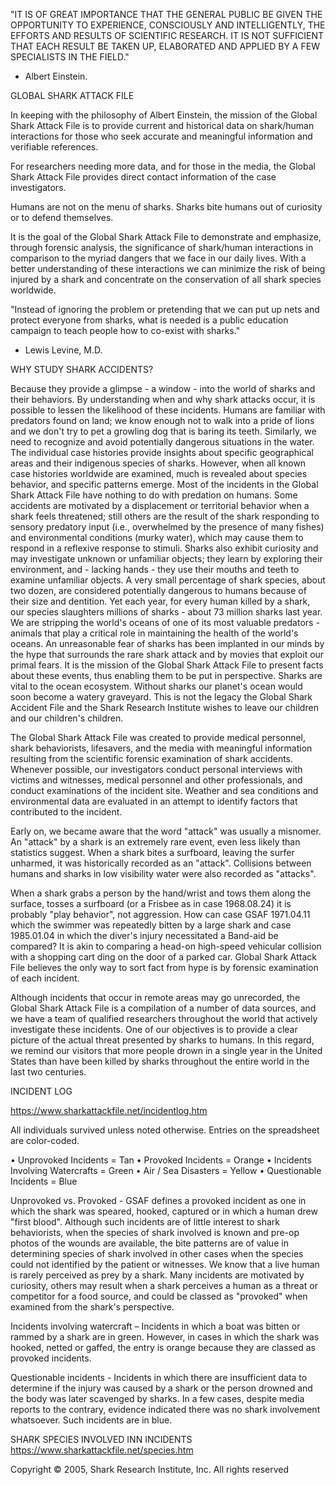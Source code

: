 
"IT IS OF GREAT IMPORTANCE THAT THE GENERAL PUBLIC BE GIVEN THE OPPORTUNITY TO EXPERIENCE, CONSCIOUSLY AND INTELLIGENTLY, THE EFFORTS AND RESULTS OF SCIENTIFIC RESEARCH. 
IT IS NOT SUFFICIENT THAT EACH RESULT BE TAKEN UP, ELABORATED AND APPLIED BY A FEW SPECIALISTS IN THE FIELD."
- Albert Einstein.
 	
    
GLOBAL SHARK ATTACK FILE

In keeping with the philosophy of Albert Einstein, the mission of the Global Shark Attack File is to provide current and historical data on shark/human interactions for those who seek accurate and meaningful information and verifiable references.

For researchers needing more data, and for those in the media, the Global Shark Attack File provides direct contact information of the case investigators.

Humans are not on the menu of sharks. Sharks bite humans out of curiosity or to defend themselves.

It is the goal of the Global Shark Attack File to demonstrate and emphasize, through forensic analysis, the significance of shark/human interactions in comparison to the myriad dangers that we face in our daily lives. With a better understanding of these interactions we can minimize the risk of being injured by a shark and concentrate on the conservation of all shark species worldwide.

"Instead of ignoring the problem or pretending that we can put up nets and protect everyone from sharks, what is needed is a public
education campaign to teach people how to co-exist with sharks."
- Lewis Levine, M.D.


WHY STUDY SHARK ACCIDENTS?

Because they provide a glimpse - a window - into the world of sharks and their behaviors. By understanding when and why shark attacks occur, it is possible to lessen the likelihood of these incidents. Humans are familiar with predators found on land; we know enough not to walk into a pride of lions and we don't try to pet a growling dog that is baring its teeth. Similarly, we need to recognize and avoid potentially dangerous situations in the water. The individual case histories provide insights about specific geographical areas and their indigenous species of sharks. However, when all known case histories worldwide are examined, much is revealed about species behavior, and specific patterns emerge.
Most of the incidents in the Global Shark Attack File have nothing to do with predation on humans. Some accidents are motivated by a displacement or territorial behavior when a shark feels threatened; still others are the result of the shark responding to sensory predatory input (i.e., overwhelmed by the presence of many fishes) and environmental conditions (murky water), which may cause them to respond in a reflexive response to stimuli. Sharks also exhibit curiosity and may investigate unknown or unfamiliar objects; they learn by exploring their environment, and - lacking hands - they use their mouths and teeth to examine unfamiliar objects.
A very small percentage of shark species, about two dozen, are considered potentially dangerous to humans because of their size and dentition. Yet each year, for every human killed by a shark, our species slaughters millions of sharks - about 73 million sharks last year. We are stripping the world's oceans of one of its most valuable predators - animals that play a critical role in maintaining the health of the world's oceans. An unreasonable fear of sharks has been implanted in our minds by the hype that surrounds the rare shark attack and by movies that exploit our primal fears. It is the mission of the Global Shark Attack File to present facts about these events, thus enabling them to be put in perspective. Sharks are vital to the ocean ecosystem. Without sharks our planet's ocean would soon become a watery graveyard. This is not the legacy the Global Shark Accident File and the Shark Research Institute wishes to leave our children and our children's children.

The Global Shark Attack File was created to provide medical personnel, shark behaviorists, lifesavers, and the media with meaningful information resulting from the scientific forensic examination of shark accidents. Whenever possible, our investigators conduct personal interviews with victims and witnesses, medical personnel and other professionals, and conduct examinations of the incident site. Weather and sea conditions and environmental data are evaluated in an attempt to identify factors that contributed to the incident.

Early on, we became aware that the word "attack" was usually a misnomer. An "attack" by a shark is an extremely rare event, even less likely than statistics suggest. When a shark bites a surfboard, leaving the surfer unharmed, it was historically recorded as an "attack". Collisions between humans and sharks in low visibility water were also recorded as "attacks".

When a shark grabs a person by the hand/wrist and tows them along the surface, tosses a surfboard (or a Frisbee as in case 1968.08.24) it is probably "play behavior", not aggression. How can case GSAF 1971.04.11 which the swimmer was repeatedly bitten by a large shark and case 1985.01.04 in which the diver's injury necessitated a Band-aid be compared? It is akin to comparing a head-on high-speed vehicular collision with a shopping cart ding on the door of a parked car. Global Shark Attack File believes the only way to sort fact from hype is by forensic examination of each incident.

Although incidents that occur in remote areas may go unrecorded, the Global Shark Attack File is a compilation of a number of data sources, and we have a team of qualified researchers throughout the world that actively investigate these incidents. One of our objectives is to provide a clear picture of the actual threat presented by sharks to humans. In this regard, we remind our visitors that more people drown in a single year in the United States than have been killed by sharks throughout the entire world in the last two centuries.



INCIDENT LOG

https://www.sharkattackfile.net/incidentlog.htm


All individuals survived unless noted otherwise.
Entries on the spreadsheet are color-coded.

• Unprovoked Incidents = Tan
• Provoked Incidents = Orange
• Incidents Involving Watercrafts = Green
• Air / Sea Disasters = Yellow
• Questionable Incidents = Blue

Unprovoked vs. Provoked - GSAF defines a provoked incident as one in which the shark was speared, hooked, captured or in which a human drew "first blood". Although such incidents are of little interest to shark behaviorists, when the species of shark involved is known and pre-op photos of the wounds are available, the bite patterns are of value in determining species of shark involved in other cases when the species could not identified by the patient or witnesses. We know that a live human is rarely perceived as prey by a shark. Many incidents are motivated by curiosity, others may result when a shark perceives a human as a threat or competitor for a food source, and could be classed as "provoked" when examined from the shark's perspective.

Incidents involving watercraft – Incidents in which a boat was bitten or rammed by a shark are in green. However, in cases in which the shark was hooked, netted or gaffed, the entry is orange because they are classed as provoked incidents.

Questionable incidents - Incidents in which there are insufficient data to determine if the injury was caused by a shark or the person drowned and the body was later scavenged by sharks. In a few cases, despite media reports to the contrary, evidence indicated there was no shark involvement whatsoever. Such incidents are in blue.


SHARK SPECIES INVOLVED INN INCIDENTS
https://www.sharkattackfile.net/species.htm



Copyright © 2005, Shark Research Institute, Inc. All rights reserved